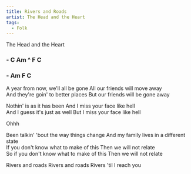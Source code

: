 ```yaml
---
title: Rivers and Roads
artist: The Head and the Heart
tags: 
  - Folk
---
```

The Head and the Heart

### - C Am ^ F C  
### - Am F C 

A year from now, we'll all be gone  All our friends will move away  
And they're goin' to better places  But our friends will be gone away

Nothin' is as it has been  And I miss your face like hell  
And I guess it's just as well  But I miss your face like hell

Ohhh

Been talkin' 'bout the way things change  And my family lives in a different state  
If you don't know what to make of this  Then we will not relate  
So if you don't know what to make of this  Then we will not relate

Rivers and roads  Rivers and roads  Rivers 'til I reach you
